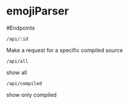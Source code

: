 # emojiParser

#Endpoints

`/api/:id`

Make a request for a specific compiled source

`/api/all`

show all

`/api/compiled`

show only compiled
